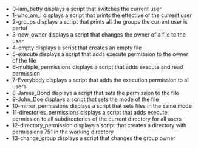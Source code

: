 - 0-iam_betty displays a script that switches the current user
- 1-who_am_i displays a script that prints the effective of the current user
- 2-groups displays a script that prints all the groups the current user is partof
- 3-new_owner displays a script that changes the owner of a file to the user
- 4-empty displays a script that creates an empty file
- 5-execute displays a script that adds execute permission to the owner of the file
- 6-multiple_permissions displays a script that adds execute and read permission
- 7-Everybody displays a script that adds the execution permission to all users
- 8-James_Bond displays a script that sets the permission to the file
- 9-John_Doe displays a script that sets the mode of the file
- 10-mirror_permissions displays a script that sets files in the same mode
- 11-directories_permissions displays a script that adds execute permission to all subdirectories of the current directory for all users
- 12-directory_permission displays a script that creates a directory with permissions 751 in the working directory
- 13-change_group displays a script that changes the group owner
